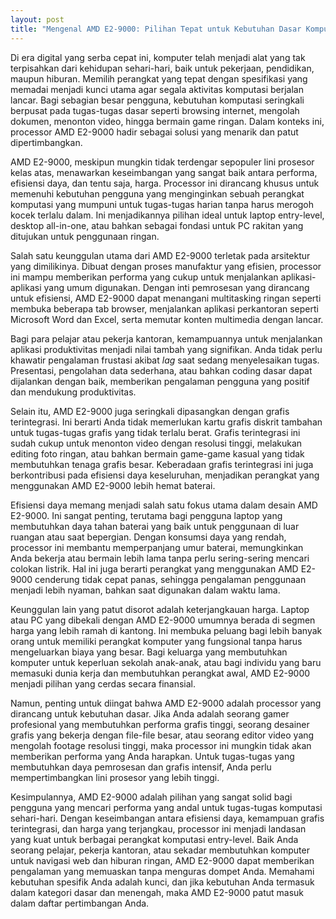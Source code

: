 ```yaml
---
layout: post
title: "Mengenal AMD E2-9000: Pilihan Tepat untuk Kebutuhan Dasar Komputasi"
---
```


Di era digital yang serba cepat ini, komputer telah menjadi alat yang tak terpisahkan dari kehidupan sehari-hari, baik untuk pekerjaan, pendidikan, maupun hiburan. Memilih perangkat yang tepat dengan spesifikasi yang memadai menjadi kunci utama agar segala aktivitas komputasi berjalan lancar. Bagi sebagian besar pengguna, kebutuhan komputasi seringkali berpusat pada tugas-tugas dasar seperti browsing internet, mengolah dokumen, menonton video, hingga bermain game ringan. Dalam konteks ini, processor AMD E2-9000 hadir sebagai solusi yang menarik dan patut dipertimbangkan.

AMD E2-9000, meskipun mungkin tidak terdengar sepopuler lini prosesor kelas atas, menawarkan keseimbangan yang sangat baik antara performa, efisiensi daya, dan tentu saja, harga. Processor ini dirancang khusus untuk memenuhi kebutuhan pengguna yang menginginkan sebuah perangkat komputasi yang mumpuni untuk tugas-tugas harian tanpa harus merogoh kocek terlalu dalam. Ini menjadikannya pilihan ideal untuk laptop entry-level, desktop all-in-one, atau bahkan sebagai fondasi untuk PC rakitan yang ditujukan untuk penggunaan ringan.

Salah satu keunggulan utama dari AMD E2-9000 terletak pada arsitektur yang dimilikinya. Dibuat dengan proses manufaktur yang efisien, processor ini mampu memberikan performa yang cukup untuk menjalankan aplikasi-aplikasi yang umum digunakan. Dengan inti pemrosesan yang dirancang untuk efisiensi, AMD E2-9000 dapat menangani multitasking ringan seperti membuka beberapa tab browser, menjalankan aplikasi perkantoran seperti Microsoft Word dan Excel, serta memutar konten multimedia dengan lancar.

Bagi para pelajar atau pekerja kantoran, kemampuannya untuk menjalankan aplikasi produktivitas menjadi nilai tambah yang signifikan. Anda tidak perlu khawatir pengalaman frustasi akibat *lag* saat sedang menyelesaikan tugas. Presentasi, pengolahan data sederhana, atau bahkan coding dasar dapat dijalankan dengan baik, memberikan pengalaman pengguna yang positif dan mendukung produktivitas.

Selain itu, AMD E2-9000 juga seringkali dipasangkan dengan grafis terintegrasi. Ini berarti Anda tidak memerlukan kartu grafis diskrit tambahan untuk tugas-tugas grafis yang tidak terlalu berat. Grafis terintegrasi ini sudah cukup untuk menonton video dengan resolusi tinggi, melakukan editing foto ringan, atau bahkan bermain game-game kasual yang tidak membutuhkan tenaga grafis besar. Keberadaan grafis terintegrasi ini juga berkontribusi pada efisiensi daya keseluruhan, menjadikan perangkat yang menggunakan AMD E2-9000 lebih hemat baterai.

Efisiensi daya memang menjadi salah satu fokus utama dalam desain AMD E2-9000. Ini sangat penting, terutama bagi pengguna laptop yang membutuhkan daya tahan baterai yang baik untuk penggunaan di luar ruangan atau saat bepergian. Dengan konsumsi daya yang rendah, processor ini membantu memperpanjang umur baterai, memungkinkan Anda bekerja atau bermain lebih lama tanpa perlu sering-sering mencari colokan listrik. Hal ini juga berarti perangkat yang menggunakan AMD E2-9000 cenderung tidak cepat panas, sehingga pengalaman penggunaan menjadi lebih nyaman, bahkan saat digunakan dalam waktu lama.

Keunggulan lain yang patut disorot adalah keterjangkauan harga. Laptop atau PC yang dibekali dengan AMD E2-9000 umumnya berada di segmen harga yang lebih ramah di kantong. Ini membuka peluang bagi lebih banyak orang untuk memiliki perangkat komputer yang fungsional tanpa harus mengeluarkan biaya yang besar. Bagi keluarga yang membutuhkan komputer untuk keperluan sekolah anak-anak, atau bagi individu yang baru memasuki dunia kerja dan membutuhkan perangkat awal, AMD E2-9000 menjadi pilihan yang cerdas secara finansial.

Namun, penting untuk diingat bahwa AMD E2-9000 adalah processor yang dirancang untuk kebutuhan dasar. Jika Anda adalah seorang gamer profesional yang membutuhkan performa grafis tinggi, seorang desainer grafis yang bekerja dengan file-file besar, atau seorang editor video yang mengolah footage resolusi tinggi, maka processor ini mungkin tidak akan memberikan performa yang Anda harapkan. Untuk tugas-tugas yang membutuhkan daya pemrosesan dan grafis intensif, Anda perlu mempertimbangkan lini prosesor yang lebih tinggi.

Kesimpulannya, AMD E2-9000 adalah pilihan yang sangat solid bagi pengguna yang mencari performa yang andal untuk tugas-tugas komputasi sehari-hari. Dengan keseimbangan antara efisiensi daya, kemampuan grafis terintegrasi, dan harga yang terjangkau, processor ini menjadi landasan yang kuat untuk berbagai perangkat komputasi entry-level. Baik Anda seorang pelajar, pekerja kantoran, atau sekadar membutuhkan komputer untuk navigasi web dan hiburan ringan, AMD E2-9000 dapat memberikan pengalaman yang memuaskan tanpa menguras dompet Anda. Memahami kebutuhan spesifik Anda adalah kunci, dan jika kebutuhan Anda termasuk dalam kategori dasar dan menengah, maka AMD E2-9000 patut masuk dalam daftar pertimbangan Anda.
